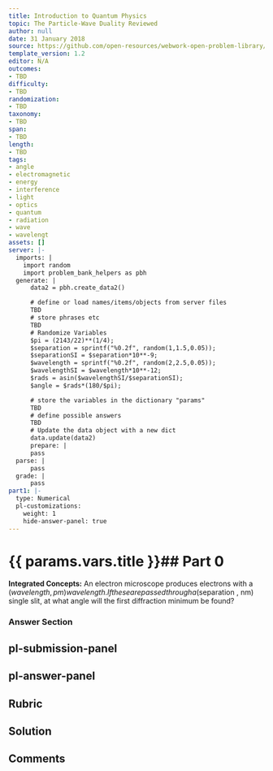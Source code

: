 ```yaml
---
title: Introduction to Quantum Physics
topic: The Particle-Wave Duality Reviewed
author: null
date: 31 January 2018
source: https://github.com/open-resources/webwork-open-problem-library/tree/master/Contrib/BrockPhysics/College_Physics_Urone/29.Introduction_to_Quantum_Physics/29-08.The_Particle_Wave_Duality_Reviewed/NU_U17_29_08_002.pg
template_version: 1.2
editor: N/A
outcomes:
- TBD
difficulty:
- TBD
randomization:
- TBD
taxonomy:
- TBD
span:
- TBD
length:
- TBD
tags:
- angle
- electromagnetic
- energy
- interference
- light
- optics
- quantum
- radiation
- wave
- wavelengt
assets: []
server: |-
  imports: |
    import random
    import problem_bank_helpers as pbh
  generate: |
      data2 = pbh.create_data2()

      # define or load names/items/objects from server files
      TBD
      # store phrases etc
      TBD
      # Randomize Variables
      $pi = (2143/22)**(1/4);
      $separation = sprintf("%0.2f", random(1,1.5,0.05));
      $separationSI = $separation*10**-9;
      $wavelength = sprintf("%0.2f", random(2,2.5,0.05));
      $wavelengthSI = $wavelength*10**-12;
      $rads = asin($wavelengthSI/$separationSI);
      $angle = $rads*(180/$pi);

      # store the variables in the dictionary "params"
      TBD
      # define possible answers
      TBD
      # Update the data object with a new dict
      data.update(data2)
      prepare: |
      pass
  parse: |
      pass
  grade: |
      pass
part1: |-
  type: Numerical
  pl-customizations:
    weight: 1
    hide-answer-panel: true
---
```


# {{ params.vars.title }}## Part 0 
<b>Integrated Concepts:</b> An electron microscope produces electrons with a ($wavelength , pm) wavelength. If these are passed through a ($separation , nm) single slit, at what angle will the first diffraction minimum be found? 


### Answer Section 


## pl-submission-panel 


## pl-answer-panel 


## Rubric 


## Solution 


## Comments 


